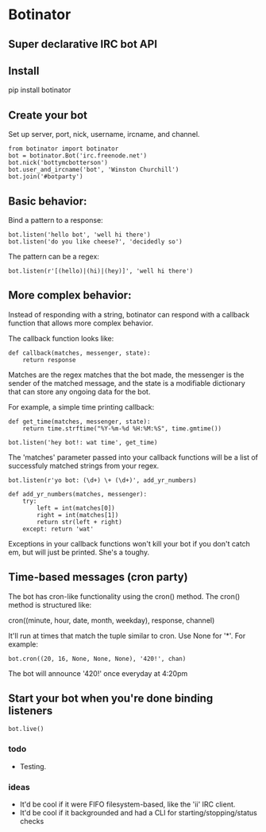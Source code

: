 
# Botinator

## Super declarative IRC bot API

## Install

  pip install botinator 

## Create your bot

Set up server, port, nick, username, ircname, and channel.

	from botinator import botinator
	bot = botinator.Bot('irc.freenode.net')
	bot.nick('bottymcbotterson')
	bot.user_and_ircname('bot', 'Winston Churchill')
	bot.join('#botparty')

## Basic behavior:

Bind a pattern to a response:

	bot.listen('hello bot', 'well hi there')
	bot.listen('do you like cheese?', 'decidedly so')

The pattern can be a regex:

	bot.listen(r'[(hello)|(hi)|(hey)]', 'well hi there')

## More complex behavior:

Instead of responding with a string, botinator can respond with a callback
function that allows more complex behavior.

The callback function looks like:

	def callback(matches, messenger, state):
		return response

Matches are the regex matches that the bot made, the messenger is the sender of
the matched message, and the state is a modifiable dictionary that can store
any ongoing data for the bot.

For example, a simple time printing callback:

	def get_time(matches, messenger, state):
		return time.strftime("%Y-%m-%d %H:%M:%S", time.gmtime())

	bot.listen('hey bot!: wat time', get_time)

The 'matches' parameter passed into your callback functions will be a list of successfuly matched strings from your regex.

	bot.listen(r'yo bot: (\d+) \+ (\d+)', add_yr_numbers)

	def add_yr_numbers(matches, messenger):
		try:
			left = int(matches[0])
			right = int(matches[1])
			return str(left + right)
		except: return 'wat'

Exceptions in your callback functions won't kill your bot if you don't catch em, but will just be printed. She's a toughy.

## Time-based messages (cron party)

The bot has cron-like functionality using the cron() method. The cron() method is structured like:

  cron((minute, hour, date, month, weekday), response, channel)

It'll run at times that match the tuple similar to cron. Use None for '*'. For example:

	bot.cron((20, 16, None, None, None), '420!', chan)

The bot will announce '420!' once everyday at 4:20pm

## Start your bot when you're done binding listeners

	bot.live()

### todo

* Testing.

### ideas

* It'd be cool if it were FIFO filesystem-based, like the 'ii' IRC client.
* It'd be cool if it backgrounded and had a CLI for starting/stopping/status checks 
